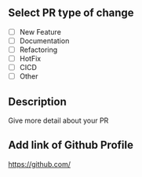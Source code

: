 ## Select PR type of change

- [ ] New Feature
- [ ] Documentation
- [ ] Refactoring
- [ ] HotFix
- [ ] CICD
- [ ] Other

## Description
Give more detail about your PR

## Add link of Github Profile
https://github.com/<your-username>